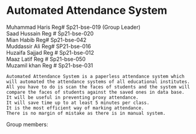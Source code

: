 # Automated Attendance System
	
Muhammad Haris	Reg#	Sp21-bse-019 (Group Leader)                                                                                                                                   
Saad Hussain	Reg #	Sp21-bse-020                                                                                                                                 
Mian Habib	Reg# 	Sp21-bse-042                                                                                                                                     
Muddassir Ali 	Reg# 	SP21-bse-016                                                                                                                                     
Huzaifa Sajjad	Reg #   Sp21-bse-012                                                                                                                                     
Maaz Latif	Reg #   Sp21-bse-050                                                                                                                                     
Muzamil khan	Reg #   Sp21-bse-031
	
	
	
	
    Automated Attendance System is a paperless attendance system which will automated the attendance systems of all educational institutes.
    All you have to do is scan the faces of students and the system will compare the faces of students against the saved ones in data base.
  	It will be useful in preventing proxy attendance.                                                                                                                
	It will save time up to at least 5 minutes per class.                                                                                                             
	It is the most efficient way of marking attendance.                                                                                                               
	There is no margin of mistake as there is in manual system.                                                                                                  
Group members:

